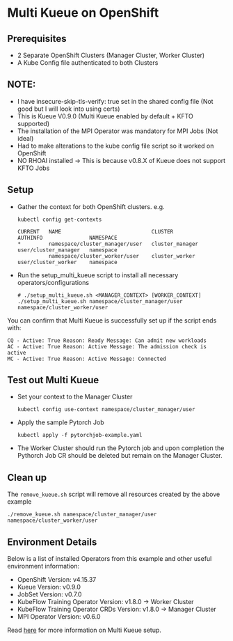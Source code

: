 # Multi Kueue on OpenShift
## Prerequisites 
* 2 Separate OpenShift Clusters (Manager Cluster, Worker Cluster)
* A Kube Config file authenticated to both Clusters

## NOTE:
* I have insecure-skip-tls-verify: true set in the shared config file (Not good but I will look into using certs)
* This is Kueue V0.9.0 (Multi Kueue enabled by default + KFTO supported)
* The installation of the MPI Operator was mandatory for MPI Jobs (Not ideal)
* Had to make alterations to the kube config file script so it worked on OpenShift
* NO RHOAI installed -> This is because v0.8.X of Kueue does not support KFTO Jobs


## Setup
* Gather the context for both OpenShift clusters. 
  e.g.
  ```
  kubectl config get-contexts

  CURRENT   NAME                             CLUSTER           AUTHINFO               NAMESPACE
  *         namespace/cluster_manager/user   cluster_manager   user/cluster_manager   namespace
            namespace/cluster_worker/user    cluster_worker    user/cluster_worker    namespace
  ```
* Run the setup_multi_kueue script to install all necessary operators/configurations
  ```
  # ./setup_multi_kueue.sh <MANAGER_CONTEXT> [WORKER_CONTEXT]
  ./setup_multi_kueue.sh namespace/cluster_manager/user namespace/cluster_worker/user
  ```

You can confirm that Multi Kueue is successfully set up if the script ends with:
```
CQ - Active: True Reason: Ready Message: Can admit new workloads
AC - Active: True Reason: Active Message: The admission check is active
MC - Active: True Reason: Active Message: Connected
``` 

## Test out Multi Kueue
* Set your context to the Manager Cluster 
  ```
  kubectl config use-context namespace/cluster_manager/user
  ```
* Apply the sample Pytorch Job
  ```
  kubectl apply -f pytorchjob-example.yaml
  ```
* The Worker Cluster should run the Pytorch job and upon completion the Pythorch Job CR should be deleted but remain on the Manager Cluster.

## Clean up
The `remove_kueue.sh` script will remove all resources created by the above example
```
./remove_kueue.sh namespace/cluster_manager/user namespace/cluster_worker/user
```
## Environment Details
Below is a list of installed Operators from this example and other useful environment information:
* OpenShift Version: v4.15.37
* Kueue Version: v0.9.0
* JobSet Version: v0.7.0
* KubeFlow Training Operator Version: v1.8.0 -> Worker Cluster
* KubeFlow Training Operator CRDs Version: v1.8.0 -> Manager Cluster
* MPI Operator Version: v0.6.0

Read [here](https://kueue.sigs.k8s.io/docs/tasks/manage/setup_multikueue/) for more information on Multi Kueue setup.
